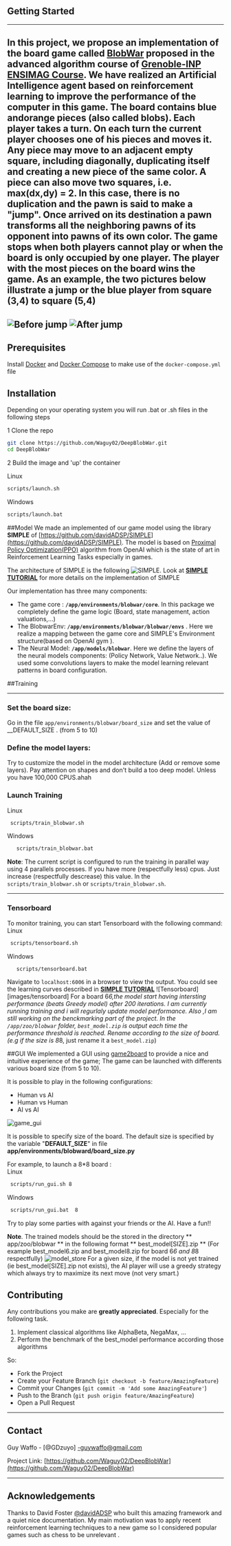 ## Getting Started
___
In this project, we propose an implementation of the board game called [BlobWar](https://bpi-etu.pages.ensimag.fr/2-iterations/travaux-pratiques/travaux-pratiques/11-blobwars/index.html)
 proposed in the advanced algorithm course of [Grenoble-INP ENSIMAG Course](https://ensimag.grenoble-inp.fr/).  We have realized an Artificial Intelligence agent based on reinforcement learning to improve the performance of the computer in this game.
The board contains blue andorange pieces (also called blobs). Each player takes a turn. On each turn the current player chooses one of his pieces and moves it. Any piece may move to an adjacent empty square, including diagonally, duplicating itself and creating a new piece of the same color. A piece can also move two squares, i.e. max(dx,dy) = 2. In this case, there is no duplication and the pawn is said to make a "jump". Once arrived on its destination a pawn transforms all the neighboring pawns of its opponent into pawns of its own color. The game stops when both players cannot play or when the board is only occupied by one player. The player with the most pieces on the board wins the game.
As an example, the two pictures below illustrate a jump or the blue player from square (3,4) to square (5,4)
---
![Before jump](images/before_jump.png)
![After jump](images/after_jump.png)
---
## Prerequisites
Install [Docker](https://github.com/davidADSP/SIMPLE/issues) and [Docker Compose](https://docs.docker.com/compose/install/) to make use of the `docker-compose.yml` file

## Installation
Depending on your operating system you will run .bat or .sh files in the following steps

1 Clone the repo
```sh
git clone https://github.com/Waguy02/DeepBlobWar.git
cd DeepBlobWar
```
2 Build the image and 'up' the container

Linux
   ``` sh 
   scripts/launch.sh  
   ```
Windows 
   ``` bat 
   scripts/launch.bat  
   ```


 


##Model
We made an implemented of our game model using the library **SIMPLE** of [https://github.com/davidADSP/SIMPLE](https://github.com/davidADSP/SIMPLE).
The model is based on [Proximal Policy Optimization(PPO)](https://openai.com/blog/openai-baselines-ppo/) algorithm from OpenAI which is the state of art in Reinforcement Learning Tasks especially in games.

The architecture of SIMPLE is the following
![SIMPLE](images/diagram.png).
Look at  **[SIMPLE TUTORIAL](https://medium.com/applied-data-science/how-to-train-ai-agents-to-play-multiplayer-games-using-self-play-deep-reinforcement-learning-247d0b440717)** for more details on the 
implementation of SIMPLE



Our implementation has three many components:
* The game core : **`/app/environments/blobwar/core`**. In this package we completely define the game logic (Board, state management, action valuations,...)
* The BlobwarEnv:   **`/app/environments/blobwar/blobwar/envs`** . Here we realize a mapping between the game core and SIMPLE's Environment structure(based on OpenAI gym ).
* The Neural Model: **`/app/models/blobwar`**. Here we define the layers of the neural models components: (Policy Network, Value Network..). We used some convolutions 
layers to make the model learning relevant patterns in board configuration. 




##Training 
___
### Set the board size:
Go in the file `app/environments/blobwar/board_size` and set the value of __DEFAULT_SIZE . (from 5 to 10)


### Define the model layers:
Try to customize the model in the model architecture (Add or remove some layers). Pay attention on shapes and don't build a too deep model. Unless you have 100,000 CPUS.ahah



### Launch Training
Linux
  ```sh
   scripts/train_blobwar.sh
  ```
   Windows
  ```bash
     scripts/train_blobwar.bat
  ```
**Note**: The current script is configured to run the training in parallel way using 4 parallels processes. If you have more (respectfully less) cpus.
Just increase (respectfully descrease) this value. In the `scripts/train_blobwar.sh` or `scripts/train_blobwar.sh`.
___



<!-- TENSORBOARD -->
### Tensorboard

To monitor training, you can start Tensorboard with the following command:
  Linux
  ```sh
   scripts/tensorboard.sh
  ```
   Windows
  ```bash
     scripts/tensorboard.bat
  ```
Navigate to `localhost:6006` in a browser to view the output. You could see the learning curves described in **[SIMPLE TUTORIAL](https://medium.com/applied-data-science/how-to-train-ai-agents-to-play-multiplayer-games-using-self-play-deep-reinforcement-learning-247d0b440717)**
![Tensorboard][images/tensorboard]
For a board 6*6,the model start having intersting performance (beats Greedy model) after 200 iterations. I am currently running training and i will regurlaly update model 
performance. Also ,I am still working on the benckmarking part of the project.
In the `/app/zoo/blobwar` folder, `best_model.zip` is output each time the performance threshold is reached. Rename according to the size of board. (e.g if the size is 8*8, just rename it a `best_model.zip`) 


##GUI
We implemented a GUI using [game2board](https://github.com/mjbrusso/game2dboard]) to provide a nice and intuitive experience of the game; 
The game can be launched with differents various board size (from 5 to 10).

It is possible to play in the following configurations:
* Human vs AI
* Human vs Human
* AI vs AI

![game_gui](images/game_gui.png)
    
  It is possible to specify size of the board. The default size is specified by the variable "__DEFAULT_SIZE__" in file 
  **app/environments/blobward/board_size.py**
  
  For example, to launch a 8*8 board :  
  Linux
  ```sh
   scripts/run_gui.sh 8
  ```       
  Windows
  ```Bash
   scripts/run_gui.bat  8
  ```   
   Try to play some parties with against your friends or the AI. Have a fun!!

**Note**. The trained models should be the stored in the directory ** app/zoo/blobwar ** in the following format ** best_model[SIZE].zip **
(For example best_model6.zip and best_model8.zip for board 6*6 and 8*8 respectfully)
![model_store](images/model_store.png)
For a given size, if the model is not yet trained (ie best_model[SIZE].zip not exists), the AI player will use a greedy strategy which always try to 
maximize its next move (not very smart.)





<!-- CONTRIBUTING -->
## Contributing
Any contributions you make are **greatly appreciated**. Especially for the following task.
1. Implement classical algorithms like AlphaBeta, NegaMax, ...
2. Perform the benchmark of the best_model performance according those algorithms 


So: 
* Fork the Project
* Create your Feature Branch (`git checkout -b feature/AmazingFeature`)
* Commit your Changes (`git commit -m 'Add some AmazingFeature'`)
* Push to the Branch (`git push origin feature/AmazingFeature`)
* Open a Pull Request



---
<!-- CONTACT -->
## Contact
Guy Waffo - [@GDzuyo] -guywaffo@gmail.com


Project Link: [https://github.com/Waguy02/DeepBlobWar](https://github.com/Waguy02/DeepBlobWar)


---
<!-- ACKNOWLEDGEMENTS -->
## Acknowledgements
Thanks to David Foster [@davidADSP](https://twitter.com/davidADSP) who built this amazing framework and a quiet nice documentation. 
My main motivation was to apply recent reinforcement learning techniques to a new game so I considered popular games such as chess to
be unrelevant .



<!-- MARKDOWN LINKS & IMAGES -->
<!-- https://www.markdownguide.org/basic-syntax/#reference-style-links -->
[contributors-url]: https://github.com/Waguy02/DeepBlobWar/graphs/contributors
[forks-shield]: https://img.shields.io/github/forks/davidADSP/SIMPLE.svg?style=for-the-badge
[forks-url]: https://github.com/Waguy02/DeepBlobWar/network/members
[linkedin-url]: https://www.linkedin.com/in/guy-stephane-waffo-159030192/